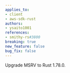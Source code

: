 ```yaml
---
applies_to:
- client
- aws-sdk-rust
authors:
- ysaito1001
references:
- smithy-rs#3800
breaking: true
new_feature: false
bug_fix: false
---
```

Upgrade MSRV to Rust 1.78.0.
